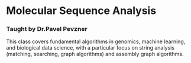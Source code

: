 # Molecular Sequence Analysis
### Taught by Dr.Pavel Pevzner

This class covers fundamental algorithms in genomics, machine learning, and biological data science, with a particular focus on string analysis (matching, searching, graph algorithms) and assembly graph algorithms.
